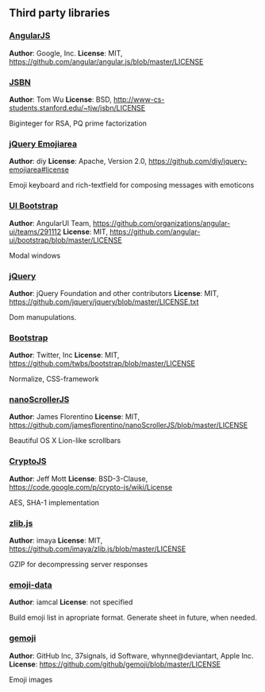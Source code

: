 ## Third party libraries

### [AngularJS](http://angularjs.org/)

**Author**: Google, Inc.
**License**: MIT, https://github.com/angular/angular.js/blob/master/LICENSE

### [JSBN](http://www-cs-students.stanford.edu/~tjw/jsbn/)

**Author**: Tom Wu
**License**: BSD, http://www-cs-students.stanford.edu/~tjw/jsbn/LICENSE

Biginteger for RSA, PQ prime factorization


### [jQuery Emojiarea](https://github.com/diy/jquery-emojiarea)

**Author**: diy
**License**: Apache, Version 2.0, https://github.com/diy/jquery-emojiarea#license

Emoji keyboard and rich-textfield for composing messages with emoticons


### [UI Bootstrap](http://angular-ui.github.io/bootstrap/)

**Author**: AngularUI Team, https://github.com/organizations/angular-ui/teams/291112
**License**: MIT, https://github.com/angular-ui/bootstrap/blob/master/LICENSE

Modal windows


### [jQuery](https://github.com/jquery/jquery)

**Author**: jQuery Foundation and other contributors
**License**: MIT, https://github.com/jquery/jquery/blob/master/LICENSE.txt

Dom manupulations.

### [Bootstrap](https://github.com/twbs/bootstrap)

**Author**: Twitter, Inc
**License**: MIT, https://github.com/twbs/bootstrap/blob/master/LICENSE

Normalize, CSS-framework

### [nanoScrollerJS](https://github.com/jamesflorentino/nanoScrollerJS)

**Author**: James Florentino
**License**: MIT, https://github.com/jamesflorentino/nanoScrollerJS/blob/master/LICENSE

Beautiful OS X Lion-like scrollbars


### [CryptoJS](https://code.google.com/p/crypto-js/)

**Author**: Jeff Mott
**License**: BSD-3-Clause, https://code.google.com/p/crypto-js/wiki/License

AES, SHA-1 implementation

### [zlib.js](https://github.com/imaya/zlib.js)

**Author**: imaya
**License**: MIT, https://github.com/imaya/zlib.js/blob/master/LICENSE

GZIP for decompressing server responses

### [emoji-data](https://github.com/iamcal/emoji-data)

**Author**: iamcal
**License**: not specified

Build emoji list in apropriate format. Generate sheet in future, when needed.


### [gemoji](https://github.com/github/gemoji)

**Author**: GitHub Inc, 37signals, id Software, whynne@deviantart, Apple Inc.
**License**: https://github.com/github/gemoji/blob/master/LICENSE

Emoji images
